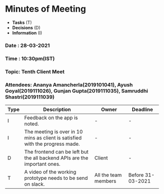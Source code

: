 # Minutes of Meeting

* **Tasks** (T)
* **Decisions** (D)
* **Information** (I)
 
### Date : 28-03-2021
### Time : 10:30pm(IST)
### Topic: Tenth Client Meet
### Attendees: Ananya Amancherla(2019101041),  Ayush Goyal(2019111026),  Gunjan Gupta(2019111035),  Samruddhi Shastri(2019111039)

Type | Description | Owner | Deadline
---- | ---- | ---- | ----
I | Feedback on the app is noted. | - | -
I | The meeting is over in 10 mins as client is satisfied with the progress made. | - | -
D | The frontend can be left but the all backend APIs are the important ones. | Client | -
T | A video of the working prototype needs to be send on slack. | All the team members  | Before 31-03-2021